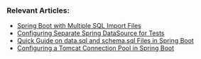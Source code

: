 ### Relevant Articles:

- [Spring Boot with Multiple SQL Import Files](http://www.baeldung.com/spring-boot-sql-import-files)
- [Configuring Separate Spring DataSource for Tests](http://www.baeldung.com/spring-testing-separate-data-source)
- [Quick Guide on data.sql and schema.sql Files in Spring Boot](http://www.baeldung.com/spring-boot-data-sql-and-schema-sql)
- [Configuring a Tomcat Connection Pool in Spring Boot](https://www.baeldung.com/spring-boot-tomcat-connection-pool)
